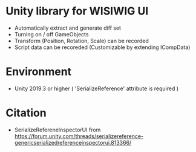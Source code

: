 # Unity library for WISIWIG UI
- Automatically extract and generate diff set
- Turning on / off GameObjects
- Transform (Position, Rotation, Scale) can be recorded
- Script data can be recoreded (Customizable by extending ICompData)


# Environment
- Unity 2019.3 or higher ( 'SerializeReference' attribute is required )


# Citation
- SerializeRefereneInspectorUI from https://forum.unity.com/threads/serializereference-genericserializedreferenceinspectorui.813366/

